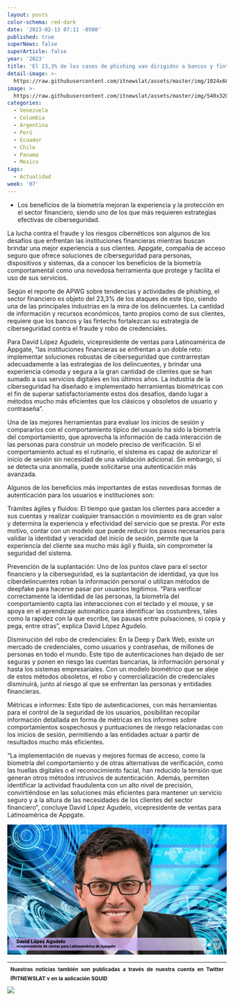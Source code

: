 ```yaml
---
layout: posts
color-schema: red-dark
date: '2023-02-13 07:11 -0500'
published: true
superNews: false
superArticle: false
year: '2023'
title: 'El 23,3% de los casos de phishing van dirigidos a bancos y fintech'
detail-image: >-
  https://raw.githubusercontent.com/itnewslat/assets/master/img/1024x680/David-Lopez-g.jpg
image: >-
  https://raw.githubusercontent.com/itnewslat/assets/master/img/540x320/David-Lopez-p.jpg
categories:
  - Venezuela
  - Colombia
  - Argentina
  - Perú
  - Ecuador
  - Chile
  - Panama
  - Mexico
tags:
  - Actualidad
week: '07'
---
```

- Los beneficios de la biometría mejoran la experiencia y la protección en el sector financiero, siendo uno de los que más requieren estrategias efectivas de ciberseguridad.

La lucha contra el fraude y los riesgos cibernéticos son algunos de los desafíos que enfrentan las instituciones financieras mientras buscan brindar una mejor experiencia a sus clientes. Appgate, compañía de acceso seguro que ofrece soluciones de ciberseguridad para personas, dispositivos y sistemas, da a conocer los beneficios de la biometría comportamental como una novedosa herramienta que protege y facilita el uso de sus servicios.

Según el reporte de APWG sobre tendencias y actividades de phishing, el sector financiero es objeto del 23,3% de los ataques de este tipo, siendo una de las principales industrias en la mira de los delincuentes. La cantidad de información y recursos económicos, tanto propios como de sus clientes, requiere que los bancos y las fintechs fortalezcan su estrategia de ciberseguridad contra el fraude y robo de credenciales.

Para David López Agudelo, vicepresidente de ventas para Latinoamérica de Appgate, “las instituciones financieras se enfrentan a un doble reto: implementar soluciones robustas de ciberseguridad que contrarrestan adecuadamente a las estrategias de los delincuentes, y brindar una experiencia cómoda y segura a la gran cantidad de clientes que se han sumado a sus servicios digitales en los últimos años. La industria de la ciberseguridad ha diseñado e implementado herramientas biométricas con el fin de superar satisfactoriamente estos dos desafíos, dando lugar a métodos mucho más eficientes que los clásicos y obsoletos de usuario y contraseña”.

Una de las mejores herramientas para evaluar los inicios de sesión y compararlos con el comportamiento típico del usuario ha sido la biometría del comportamiento, que aprovecha la información de cada interacción de las personas para construir un modelo preciso de verificación. Si el comportamiento actual es el rutinario, el sistema es capaz de autorizar el inicio de sesión sin necesidad de una validación adicional. Sin embargo, si se detecta una anomalía, puede solicitarse una autenticación más avanzada.

Algunos de los beneficios más importantes de estas novedosas formas de autenticación para los usuarios e instituciones son:

Trámites ágiles y fluidos: El tiempo que gastan los clientes para acceder a sus cuentas y realizar cualquier transacción o movimiento es de gran valor y determina la experiencia y efectividad del servicio que se presta. Por este motivo, contar con un modelo que puede reducir los pasos necesarios para validar la identidad y veracidad del inicio de sesión, permite que la experiencia del cliente sea mucho más ágil y fluida, sin comprometer la seguridad del sistema.

Prevención de la suplantación: Uno de los puntos clave para el sector financiero y la ciberseguridad, es la suplantación de identidad, ya que los ciberdelincuentes roban la información personal o utilizan métodos de deepfake para hacerse pasar por usuarios legítimos. “Para verificar correctamente la identidad de las personas, la biometría del comportamiento capta las interacciones con el teclado y el mouse, y se apoya en el aprendizaje automático para identificar las costumbres, tales como la rapidez con la que escribe, las pausas entre pulsaciones, si copia y pega, entre otras”, explica David López Agudelo.

Disminución del robo de credenciales: En la Deep y Dark Web, existe un mercado de credenciales, como usuarios y contraseñas, de millones de personas en todo el mundo. Este tipo de autenticaciones han dejado de ser seguras y ponen en riesgo las cuentas bancarias, la información personal y hasta los sistemas empresariales. Con un modelo biométrico que se aleje de estos métodos obsoletos, el robo y comercialización de credenciales disminuirá, junto al riesgo al que se enfrentan las personas y entidades financieras.

Métricas e informes: Este tipo de autenticaciones, con más herramientas para el control de la seguridad de los usuarios, posibilitan recopilar información detallada en forma de métricas en los informes sobre comportamientos sospechosos y puntuaciones de riesgo relacionadas con los inicios de sesión, permitiendo a las entidades actuar a partir de resultados mucho más eficientes.

“La implementación de nuevas y mejores formas de acceso, como la biometría del comportamiento y de otras alternativas de verificación, como las huellas digitales o el reconocimiento facial, han reducido la tensión que generan otros métodos intrusivos de autenticación. Además, permiten identificar la actividad fraudulenta con un alto nivel de precisión, convirtiéndose en las soluciones más eficientes para mantener un servicio seguro y a la altura de las necesidades de los clientes del sector financiero”, concluye David López Agudelo, vicepresidente de ventas para Latinoamérica de Appgate.

![](https://raw.githubusercontent.com/itnewslat/assets/master/img/540x320/David-Lopez-p.jpg)

<table style="height: 42px;" width="569">
<tbody>
<tr>
<td style="text-align: justify;"><sub><strong>Nuestras noticias también son publicadas a través de nuestra cuenta en Twitter <a href="https://twitter.com/itnewslat?lang=es">@ITNEWSLAT</a> y en la aplicación <a href="https://squidapp.co/en/">SQUID</a></strong></sub></td>
</tr>
</tbody>
</table>

<img src="https://tracker.metricool.com/c3po.jpg?hash=56f88a41e39ab42c063cc51676587a04"/>